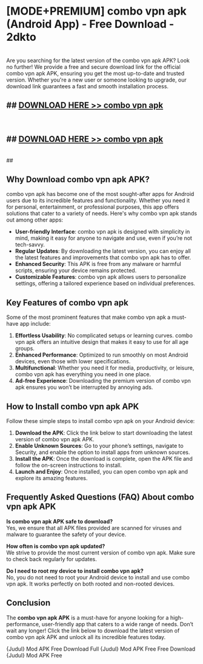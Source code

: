 # [MODE+PREMIUM] combo vpn apk (Android App) - Free Download - 2dkto <br>
<br>
Are you searching for the latest version of the combo vpn apk APK? Look no further! We provide a free and secure download link for the official combo vpn apk APK, ensuring you get the most up-to-date and trusted version. Whether you're a new user or someone looking to upgrade, our download link guarantees a fast and smooth installation process.


## ##  [DOWNLOAD HERE >> combo vpn apk](http://freeplayer.one?title=combo_vpn_apk&ref=apk1)
  <br>

##  ## [DOWNLOAD HERE >> combo vpn apk](http://freeplayer.one?title=combo_vpn_apk&ref=apk1)
  <br>
  ##



## Why Download combo vpn apk APK?

combo vpn apk has become one of the most sought-after apps for Android users due to its incredible features and functionality. Whether you need it for personal, entertainment, or professional purposes, this app offers solutions that cater to a variety of needs. Here's why combo vpn apk stands out among other apps:

- **User-friendly Interface**: combo vpn apk is designed with simplicity in mind, making it easy for anyone to navigate and use, even if you’re not tech-savvy.
- **Regular Updates**: By downloading the latest version, you can enjoy all the latest features and improvements that combo vpn apk has to offer.
- **Enhanced Security**: This APK is free from any malware or harmful scripts, ensuring your device remains protected.
- **Customizable Features**: combo vpn apk allows users to personalize settings, offering a tailored experience based on individual preferences.

## Key Features of combo vpn apk

Some of the most prominent features that make combo vpn apk a must-have app include:

1. **Effortless Usability**: No complicated setups or learning curves. combo vpn apk offers an intuitive design that makes it easy to use for all age groups.
2. **Enhanced Performance**: Optimized to run smoothly on most Android devices, even those with lower specifications.
3. **Multifunctional**: Whether you need it for media, productivity, or leisure, combo vpn apk has everything you need in one place.
4. **Ad-free Experience**: Downloading the premium version of combo vpn apk ensures you won’t be interrupted by annoying ads.

## How to Install combo vpn apk APK

Follow these simple steps to install combo vpn apk on your Android device:

1. **Download the APK**: Click the link below to start downloading the latest version of combo vpn apk APK.
2. **Enable Unknown Sources**: Go to your phone’s settings, navigate to Security, and enable the option to install apps from unknown sources.
3. **Install the APK**: Once the download is complete, open the APK file and follow the on-screen instructions to install.
4. **Launch and Enjoy**: Once installed, you can open combo vpn apk and explore its amazing features.

## Frequently Asked Questions (FAQ) About combo vpn apk APK

**Is combo vpn apk APK safe to download?**  
Yes, we ensure that all APK files provided are scanned for viruses and malware to guarantee the safety of your device.

**How often is combo vpn apk updated?**  
We strive to provide the most current version of combo vpn apk. Make sure to check back regularly for updates.

**Do I need to root my device to install combo vpn apk?**  
No, you do not need to root your Android device to install and use combo vpn apk. It works perfectly on both rooted and non-rooted devices.

## Conclusion

The **combo vpn apk APK** is a must-have for anyone looking for a high-performance, user-friendly app that caters to a wide range of needs. Don’t wait any longer! Click the link below to download the latest version of combo vpn apk APK and unlock all its incredible features today.

{Judul} Mod APK Free
Download Full {Judul} Mod APK Free
Free Download {Judul} Mod APK Free

